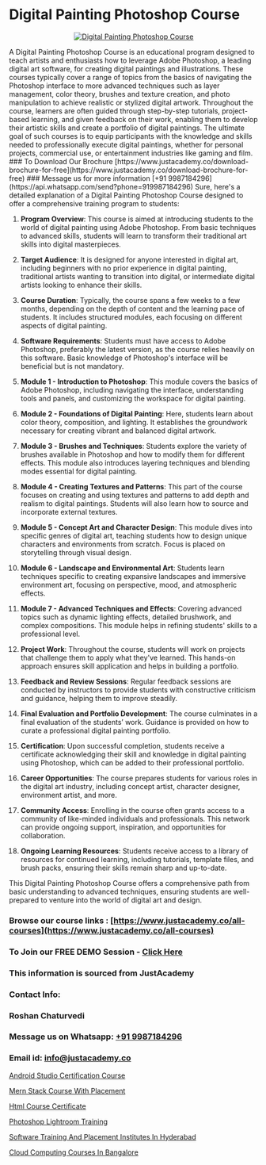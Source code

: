 # Digital Painting Photoshop Course

<p align="center">
  <a href="https://justacademy.co/course-detail/photoshop-training">
    <img src="https://justacademy.co/storage2/course_image/1676637576_course_image.webp" alt="Digital Painting Photoshop Course">
  </a>
</p>
A Digital Painting Photoshop Course is an educational program designed to teach artists and enthusiasts how to leverage Adobe Photoshop, a leading digital art software, for creating digital paintings and illustrations. These courses typically cover a range of topics from the basics of navigating the Photoshop interface to more advanced techniques such as layer management, color theory, brushes and texture creation, and photo manipulation to achieve realistic or stylized digital artwork. Throughout the course, learners are often guided through step-by-step tutorials, project-based learning, and given feedback on their work, enabling them to develop their artistic skills and create a portfolio of digital paintings. The ultimate goal of such courses is to equip participants with the knowledge and skills needed to professionally execute digital paintings, whether for personal projects, commercial use, or entertainment industries like gaming and film.
### To Download Our Brochure [https://www.justacademy.co/download-brochure-for-free](https://www.justacademy.co/download-brochure-for-free)
### Message us for more information [+91 9987184296](https://api.whatsapp.com/send?phone=919987184296)
Sure, here's a detailed explanation of a Digital Painting Photoshop Course designed to offer a comprehensive training program to students:

1) **Program Overview**: This course is aimed at introducing students to the world of digital painting using Adobe Photoshop. From basic techniques to advanced skills, students will learn to transform their traditional art skills into digital masterpieces.

2) **Target Audience**: It is designed for anyone interested in digital art, including beginners with no prior experience in digital painting, traditional artists wanting to transition into digital, or intermediate digital artists looking to enhance their skills.

3) **Course Duration**: Typically, the course spans a few weeks to a few months, depending on the depth of content and the learning pace of students. It includes structured modules, each focusing on different aspects of digital painting.

4) **Software Requirements**: Students must have access to Adobe Photoshop, preferably the latest version, as the course relies heavily on this software. Basic knowledge of Photoshop's interface will be beneficial but is not mandatory.

5) **Module 1 - Introduction to Photoshop**: This module covers the basics of Adobe Photoshop, including navigating the interface, understanding tools and panels, and customizing the workspace for digital painting.

6) **Module 2 - Foundations of Digital Painting**: Here, students learn about color theory, composition, and lighting. It establishes the groundwork necessary for creating vibrant and balanced digital artwork.

7) **Module 3 - Brushes and Techniques**: Students explore the variety of brushes available in Photoshop and how to modify them for different effects. This module also introduces layering techniques and blending modes essential for digital painting.

8) **Module 4 - Creating Textures and Patterns**: This part of the course focuses on creating and using textures and patterns to add depth and realism to digital paintings. Students will also learn how to source and incorporate external textures.

9) **Module 5 - Concept Art and Character Design**: This module dives into specific genres of digital art, teaching students how to design unique characters and environments from scratch. Focus is placed on storytelling through visual design.

10) **Module 6 - Landscape and Environmental Art**: Students learn techniques specific to creating expansive landscapes and immersive environment art, focusing on perspective, mood, and atmospheric effects.

11) **Module 7 - Advanced Techniques and Effects**: Covering advanced topics such as dynamic lighting effects, detailed brushwork, and complex compositions. This module helps in refining students' skills to a professional level.

12) **Project Work**: Throughout the course, students will work on projects that challenge them to apply what they've learned. This hands-on approach ensures skill application and helps in building a portfolio.

13) **Feedback and Review Sessions**: Regular feedback sessions are conducted by instructors to provide students with constructive criticism and guidance, helping them to improve steadily.

14) **Final Evaluation and Portfolio Development**: The course culminates in a final evaluation of the students’ work. Guidance is provided on how to curate a professional digital painting portfolio.

15) **Certification**: Upon successful completion, students receive a certificate acknowledging their skill and knowledge in digital painting using Photoshop, which can be added to their professional portfolio.

16) **Career Opportunities**: The course prepares students for various roles in the digital art industry, including concept artist, character designer, environment artist, and more. 

17) **Community Access**: Enrolling in the course often grants access to a community of like-minded individuals and professionals. This network can provide ongoing support, inspiration, and opportunities for collaboration.

18) **Ongoing Learning Resources**: Students receive access to a library of resources for continued learning, including tutorials, template files, and brush packs, ensuring their skills remain sharp and up-to-date.

This Digital Painting Photoshop Course offers a comprehensive path from basic understanding to advanced techniques, ensuring students are well-prepared to venture into the world of digital art and design.

### Browse our course links : [https://www.justacademy.co/all-courses](https://www.justacademy.co/all-courses) 
### To Join our FREE DEMO Session - [Click Here](https://www.justacademy.co/register-for-course-demo)


### This information is sourced from JustAcademy
### Contact Info:
### Roshan Chaturvedi
### Message us on Whatsapp: [+91 9987184296](https://api.whatsapp.com/send?phone=919987184296)
### Email id: [info@justacademy.co](mailto:info@justacademy.co)
                
[Android Studio Certification Course](https://www.linkedin.com/pulse/android-studio-certification-course-justacademy-beangaluru-uaw8f/)

[Mern Stack Course With Placement](https://www.linkedin.com/pulse/mern-stack-course-placement-justacademy-chandigarh-nih0e/)

[Html Course Certificate](https://medium.com/@namusn/html-course-certificate-d6d15dece15d)

[Photoshop Lightroom Training](https://medium.com/@kumarishimmi99/photoshop-lightroom-training-a1ceadeb1953)

[Software Training And Placement Institutes In Hyderabad](https://justacademyin.github.io/justacademy/software-training-and-placement-institutes-in-hyderabad)

[Cloud Computing Courses In Bangalore](https://justacademyin.github.io/justacademy/cloud-computing-courses-in-bangalore)

